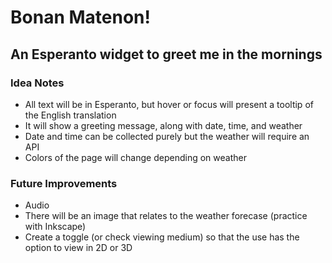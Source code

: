 # Bonan Matenon!
## An Esperanto widget to greet me in the mornings

### Idea Notes
- All text will be in Esperanto, but hover or focus will present a tooltip of the English translation
- It will show a greeting message, along with date, time, and weather
- Date and time can be collected purely but the weather will require an API
- Colors of the page will change depending on weather

### Future Improvements
- Audio
- There will be an image that relates to the weather forecase (practice with Inkscape)
- Create a toggle (or check viewing medium) so that the use has the option to view in 2D or 3D